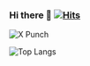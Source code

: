 ### Hi there 👋 [![Hits](https://hits.seeyoufarm.com/api/count/incr/badge.svg?url=https%3A%2F%2Fgithub.com%2Fmrdhanz&count_bg=%23A530CD&title_bg=%23333333&icon=processwire.svg&icon_color=%23FFFFFF&title=mrdhanz&edge_flat=false)](https://github.com/mrdhanz/)

![X Punch](https://github-readme-stats-one-bice.vercel.app/api?username=mrdhanz&show_icons=true&include_all_commits=true&count_private=true&role=OWNER,ORGANIZATION_MEMBER,COLLABORATOR&theme=dracula)

![Top Langs](https://github-readme-stats-one-bice.vercel.app/api/top-langs/?username=xpunch&hide=less,css&layout=compact&role=OWNER,ORGANIZATION_MEMBER,COLLABORATOR&theme=dracula)
